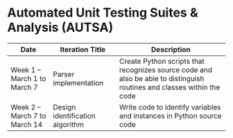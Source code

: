 # Automated Unit Testing Suites & Analysis (AUTSA)

| Date | Iteration Title | Description |
| --- | --- | --- |
| Week 1 – March 1 to March 7 | Parser implementation  | Create Python scripts that recognizes source code and also be able to distinguish routines and classes within the code |
| Week 2 – March 7 to March 14 | Design identification algorithm | Write code to identify variables and instances in Python source code |
